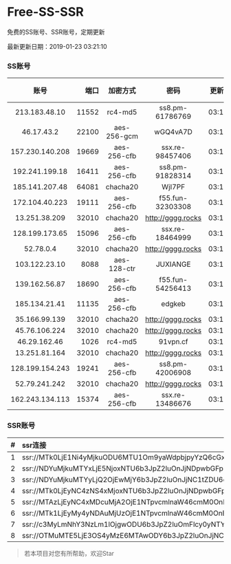 # Free-SS-SSR

免费的SS账号、SSR账号，定期更新

最新更新日期：2019-01-23 03:21:10 

### SS账号

|账号|端口|加密方式|密码|更新时间|国家|
|:-----:|-----:|:----:|:----:|:----:|:----:|
|213.183.48.10|11552|rc4-md5|ss8.pm-61786769|03:17:05|RU|
|46.17.43.2|22100|aes-256-gcm|wGQ4vA7D|03:17:10|RU|
|157.230.140.208|19669|aes-256-cfb|ssx.re-98457406|03:17:05|US|
|192.241.199.18|16411|aes-256-cfb|ss8.pm-91828314|03:17:04|US|
|185.141.207.48|64081|chacha20|WjI7PF|03:17:13|GB|
|172.104.40.223|19111|aes-256-cfb|f55.fun-32303308|03:17:05|SG|
|13.251.38.209|32010|chacha20|http://gggg.rocks|03:17:07|SG|
|128.199.173.65|15096|aes-256-cfb|ssx.re-18464999|03:17:09|SG|
|52.78.0.4|32010|chacha20|http://gggg.rocks|03:17:12|KR|
|103.122.23.10|8088|aes-128-ctr|JUXIANGE|03:17:07|US|
|139.162.56.87|18690|aes-256-cfb|f55.fun-54256413|03:17:05|SG|
|185.134.21.41|11135|aes-256-cfb|edgkeb|03:17:13|GB|
|35.166.99.139|32010|chacha20|http://gggg.rocks|03:17:12|US|
|45.76.106.224|32010|chacha20|http://gggg.rocks|03:17:11|JP|
|46.29.162.46|1026|rc4-md5|91vpn.cf|03:17:13|RU|
|13.251.81.164|32010|chacha20|http://gggg.rocks|03:17:13|SG|
|128.199.154.243|19241|aes-256-cfb|ss8.pm-42006908|03:17:05|SG|
|52.79.241.242|32010|chacha20|http://gggg.rocks|03:17:13|KR|
|162.243.134.113|15374|aes-256-cfb|ssx.re-13486676|03:17:04|US|


### SSR账号

|#|ssr连接|
|:-----|:-----|
|1|ssr://MTk0LjE1Ni4yMjkuODU6MTU1Om9yaWdpbjpyYzQ6cGxhaW46Ykc1amJnLz9yZW1hcmtzPVUxTlNWRTlQVEY5T2IyUmxPdVctdC1XYnZTQSZncm91cD1WMWRYTGxOVFVsTlVUMDlNTGtOUFRR|
|2|ssr://NDYuMjkuMTYxLjE5NjoxNTU6b3JpZ2luOnJjNDpwbGFpbjpiRzVqYmcvP3JlbWFya3M9VTFOU1ZFOVBURjlPYjJSbE91U19oT2U5bC1hV3J5QSZncm91cD1WMWRYTGxOVFVsTlVUMDlNTGtOUFRR|
|3|ssr://NDYuMjkuMTYyLjQ2OjEwMjY6b3JpZ2luOnJjNC1tZDU6cGxhaW46T1RGMmNHNHVZMlkvP3JlbWFya3M9VTFOU1ZFOVBURjlPYjJSbE91U19oT2U5bC1hV3J5QSZncm91cD1WMWRYTGxOVFVsTlVUMDlNTGtOUFRR|
|4|ssr://MTk0LjEyNC4zNS4xMjoxNTU6b3JpZ2luOnJjNDpwbGFpbjpiRzVqYmcvP3JlbWFya3M9VTFOU1ZFOVBURjlPYjJSbE91ZVJudVdqcXlBJmdyb3VwPVYxZFhMbE5UVWxOVVQwOU1Ma05QVFE|
|5|ssr://MTAzLjEyNC4xMDcuMjA2OjE1NTpvcmlnaW46cmM0OnBsYWluOmJHNWpiZy8_cmVtYXJrcz1VMU5TVkU5UFRGOU9iMlJsT3VTNm11V2txdVdjc09XTXVpQSZncm91cD1WMWRYTGxOVFVsTlVUMDlNTGtOUFRR|
|6|ssr://MTk1LjEyMy4yNDAuMjUzOjE1NTpvcmlnaW46cmM0OnBsYWluOmJHNWpiZy8_cmVtYXJrcz1VMU5TVkU5UFRGOU9iMlJsT3VTNWpPV0ZpLVdGc0NBJmdyb3VwPVYxZFhMbE5UVWxOVVQwOU1Ma05QVFE|
|7|ssr://c3MyLmNhY3NzLm1lOjgwODU6b3JpZ2luOmFlcy0yNTYtY2ZiOnBsYWluOk5EY3hOVEEyTXpVMk9BLz9yZW1hcmtzPVUxTlNWRTlQVEY5T2IyUmxPdVNfaE9lOWwtYVdyeUEmZ3JvdXA9VjFkWExsTlRVbE5VVDA5TUxrTlBUUQ|
|8|ssr://OTMuMTE5LjE3OS4yMzE6MTAwODY6b3JpZ2luOnJjNC1tZDUtNjpwbGFpbjpiV2xzZFhoby8_b2Jmc3BhcmFtPTVweTY1Wnk2NXJXTDZLLUVPbWgwZEhBNkx5OTBMbU51TDBWb1pHMVVlR1UmcHJvdG9wYXJhbT1NVERsaFlNeGRPYXpxT1dHakRwb2RIUndPaTh2ZEM1amJpOVNaVVZSV25oeiZyZW1hcmtzPVUxTlNWRTlQVEY5T2IyUmxPdWU5bC1tcHJPV3d2T1M2bWlBJmdyb3VwPVYxZFhMbE5UVWxOVVQwOU1Ma05QVFE|


> 若本项目对您有所帮助，欢迎Star